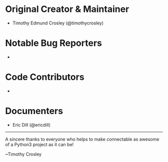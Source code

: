 Original Creator & Maintainer
===================
- Timothy Edmund Crosley (@timothycrosley)

Notable Bug Reporters
===================
-

Code Contributors
===================
-

Documenters
===================
- Eric Dill (@ericdill)

--------------------------------------------

A sincere thanks to everyone who helps to make connectable as awesome of a Python3 project as it can be!

~Timothy Crosley
